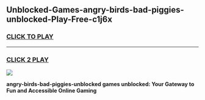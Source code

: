 
## Unblocked-Games-angry-birds-bad-piggies-unblocked-Play-Free-c1j6x
<h3>
<a href="https://premium76.site?title=angry-birds-bad-piggies-unblocked&ref=23A">CLICK TO PLAY</a></h3>
<hr>

<h3>
<a href="https://premium76.site?title=angry-birds-bad-piggies-unblocked&ref=23A">CLICK 2 PLAY</a>
  
</h3>

<a href="https://premium76.site?title=angry-birds-bad-piggies-unblocked&ref=23A"><img src="https://clearcache.store/games.png"></a>


**angry-birds-bad-piggies-unblocked games unblocked: Your Gateway to Fun and Accessible Online Gaming**
